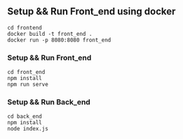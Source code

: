 ## Setup && Run Front_end using docker

```
cd frontend
docker build -t front_end .
docker run -p 8080:8080 front_end
```

### Setup && Run Front_end

```
cd front_end
npm install
npm run serve
```

### Setup && Run Back_end

```
cd back_end
npm install
node index.js
```
